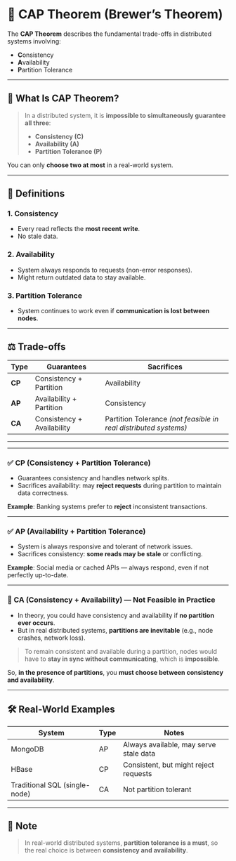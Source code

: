 # 📘 CAP Theorem (Brewer’s Theorem)

The **CAP Theorem** describes the fundamental trade-offs in distributed systems involving:

- **C**onsistency  
- **A**vailability  
- **P**artition Tolerance

---

## 🔺 What Is CAP Theorem?

> In a distributed system, it is **impossible to simultaneously guarantee all three**:  
> - **Consistency (C)**  
> - **Availability (A)**  
> - **Partition Tolerance (P)**  

You can only **choose two at most** in a real-world system.

---

## 🧠 Definitions

### 1. **Consistency**
- Every read reflects the **most recent write**.
- No stale data.

### 2. **Availability**
- System always responds to requests (non-error responses).
- Might return outdated data to stay available.

### 3. **Partition Tolerance**
- System continues to work even if **communication is lost between nodes**.

---

## ⚖️ Trade-offs

| Type | Guarantees                   | Sacrifices   |
|------|------------------------------|--------------|
| **CP**  | Consistency + Partition       | Availability |
| **AP**  | Availability + Partition       | Consistency  |
| **CA**  | Consistency + Availability     | Partition Tolerance *(not feasible in real distributed systems)* |

---
---

### ✅ CP (Consistency + Partition Tolerance)
- Guarantees consistency and handles network splits.
- Sacrifices availability: may **reject requests** during partition to maintain data correctness.

**Example**: Banking systems prefer to **reject** inconsistent transactions.

---

### ✅ AP (Availability + Partition Tolerance)
- System is always responsive and tolerant of network issues.
- Sacrifices consistency: **some reads may be stale** or conflicting.

**Example**: Social media or cached APIs — always respond, even if not perfectly up-to-date.

---

### 🚫 CA (Consistency + Availability) — **Not Feasible in Practice**
- In theory, you could have consistency and availability if **no partition ever occurs**.
- But in real distributed systems, **partitions are inevitable** (e.g., node crashes, network loss).

> To remain consistent and available during a partition, nodes would have to **stay in sync without communicating**, which is **impossible**.

So, **in the presence of partitions**, you **must choose between consistency and availability**.

---

## 🛠️ Real-World Examples

| System        | Type | Notes |
|---------------|------|-------|
| MongoDB       | AP   | Always available, may serve stale data |
| HBase         | CP   | Consistent, but might reject requests |
| Traditional SQL (single-node) | CA   | Not partition tolerant |

---

## 📌 Note
> In real-world distributed systems, **partition tolerance is a must**, so the real choice is between **consistency and availability**.

